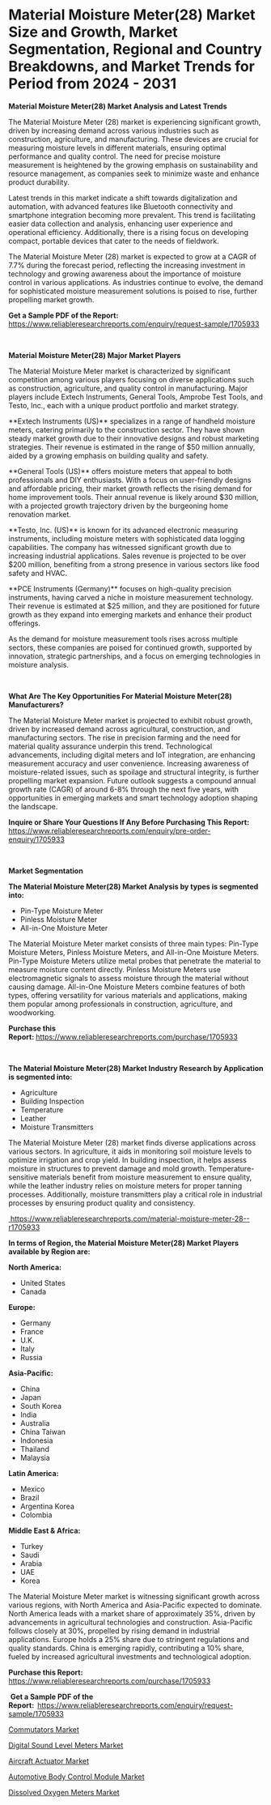<p><h1>Material Moisture Meter(28) Market Size and Growth, Market Segmentation, Regional and Country Breakdowns, and Market Trends for Period from 2024 -  2031</h1></p><p><strong>Material Moisture Meter(28) Market Analysis and Latest Trends</strong></p>
<p><p>The Material Moisture Meter (28) market is experiencing significant growth, driven by increasing demand across various industries such as construction, agriculture, and manufacturing. These devices are crucial for measuring moisture levels in different materials, ensuring optimal performance and quality control. The need for precise moisture measurement is heightened by the growing emphasis on sustainability and resource management, as companies seek to minimize waste and enhance product durability.</p><p>Latest trends in this market indicate a shift towards digitalization and automation, with advanced features like Bluetooth connectivity and smartphone integration becoming more prevalent. This trend is facilitating easier data collection and analysis, enhancing user experience and operational efficiency. Additionally, there is a rising focus on developing compact, portable devices that cater to the needs of fieldwork.</p><p>The Material Moisture Meter (28) market is expected to grow at a CAGR of 7.7% during the forecast period, reflecting the increasing investment in technology and growing awareness about the importance of moisture control in various applications. As industries continue to evolve, the demand for sophisticated moisture measurement solutions is poised to rise, further propelling market growth.</p></p>
<p><strong>Get a Sample PDF of the Report:&nbsp;</strong> <a href="https://www.reliableresearchreports.com/enquiry/request-sample/1705933?utm_campaign=13&utm_medium=2&utm_source=Github&utm_content=ia&utm_term=21102024&utm_id=material-moisture-meter28">https://www.reliableresearchreports.com/enquiry/request-sample/1705933</a></p>
<p>&nbsp;</p>
<p><strong>Material Moisture Meter(28) Major Market Players</strong></p>
<p><p>The Material Moisture Meter market is characterized by significant competition among various players focusing on diverse applications such as construction, agriculture, and quality control in manufacturing. Major players include Extech Instruments, General Tools, Amprobe Test Tools, and Testo, Inc., each with a unique product portfolio and market strategy.</p><p>**Extech Instruments (US)** specializes in a range of handheld moisture meters, catering primarily to the construction sector. They have shown steady market growth due to their innovative designs and robust marketing strategies. Their revenue is estimated in the range of $50 million annually, aided by a growing emphasis on building quality and safety.</p><p>**General Tools (US)** offers moisture meters that appeal to both professionals and DIY enthusiasts. With a focus on user-friendly designs and affordable pricing, their market growth reflects the rising demand for home improvement tools. Their annual revenue is likely around $30 million, with a projected growth trajectory driven by the burgeoning home renovation market.</p><p>**Testo, Inc. (US)** is known for its advanced electronic measuring instruments, including moisture meters with sophisticated data logging capabilities. The company has witnessed significant growth due to increasing industrial applications. Sales revenue is projected to be over $200 million, benefiting from a strong presence in various sectors like food safety and HVAC.</p><p>**PCE Instruments (Germany)** focuses on high-quality precision instruments, having carved a niche in moisture measurement technology. Their revenue is estimated at $25 million, and they are positioned for future growth as they expand into emerging markets and enhance their product offerings.</p><p>As the demand for moisture measurement tools rises across multiple sectors, these companies are poised for continued growth, supported by innovation, strategic partnerships, and a focus on emerging technologies in moisture analysis.</p></p>
<p>&nbsp;</p>
<p><strong>What Are The Key Opportunities For Material Moisture Meter(28) Manufacturers?</strong></p>
<p><p>The Material Moisture Meter market is projected to exhibit robust growth, driven by increased demand across agricultural, construction, and manufacturing sectors. The rise in precision farming and the need for material quality assurance underpin this trend. Technological advancements, including digital meters and IoT integration, are enhancing measurement accuracy and user convenience. Increasing awareness of moisture-related issues, such as spoilage and structural integrity, is further propelling market expansion. Future outlook suggests a compound annual growth rate (CAGR) of around 6-8% through the next five years, with opportunities in emerging markets and smart technology adoption shaping the landscape.</p></p>
<p><strong>Inquire or Share Your Questions If Any Before Purchasing This Report:</strong> <a href="https://www.reliableresearchreports.com/enquiry/pre-order-enquiry/1705933?utm_campaign=13&utm_medium=2&utm_source=Github&utm_content=ia&utm_term=21102024&utm_id=material-moisture-meter28">https://www.reliableresearchreports.com/enquiry/pre-order-enquiry/1705933</a></p>
<p>&nbsp;</p>
<p><strong>Market Segmentation</strong></p>
<p><strong>The Material Moisture Meter(28) Market Analysis by types is segmented into:</strong></p>
<p><ul><li>Pin-Type Moisture Meter</li><li>Pinless Moisture Meter</li><li>All-in-One Moisture Meter</li></ul></p>
<p><p>The Material Moisture Meter market consists of three main types: Pin-Type Moisture Meters, Pinless Moisture Meters, and All-in-One Moisture Meters. Pin-Type Moisture Meters utilize metal probes that penetrate the material to measure moisture content directly. Pinless Moisture Meters use electromagnetic signals to assess moisture through the material without causing damage. All-in-One Moisture Meters combine features of both types, offering versatility for various materials and applications, making them popular among professionals in construction, agriculture, and woodworking.</p></p>
<p><strong>Purchase this Report:&nbsp;</strong><a href="https://www.reliableresearchreports.com/purchase/1705933?utm_campaign=13&utm_medium=2&utm_source=Github&utm_content=ia&utm_term=21102024&utm_id=material-moisture-meter28">https://www.reliableresearchreports.com/purchase/1705933</a></p>
<p>&nbsp;</p>
<p><strong>The Material Moisture Meter(28) Market Industry Research by Application is segmented into:</strong></p>
<p><ul><li>Agriculture</li><li>Building Inspection</li><li>Temperature</li><li>Leather</li><li>Moisture Transmitters</li></ul></p>
<p><p>The Material Moisture Meter (28) market finds diverse applications across various sectors. In agriculture, it aids in monitoring soil moisture levels to optimize irrigation and crop yield. In building inspection, it helps assess moisture in structures to prevent damage and mold growth. Temperature-sensitive materials benefit from moisture measurement to ensure quality, while the leather industry relies on moisture meters for proper tanning processes. Additionally, moisture transmitters play a critical role in industrial processes by ensuring product quality and consistency.</p></p>
<p><a href="https://www.reliableresearchreports.com/material-moisture-meter-28--r1705933?utm_campaign=13&utm_medium=2&utm_source=Github&utm_content=ia&utm_term=21102024&utm_id=material-moisture-meter28">&nbsp;https://www.reliableresearchreports.com/material-moisture-meter-28--r1705933</a></p>
<p><strong>In terms of Region, the Material Moisture Meter(28) Market Players available by Region are:</strong></p>
<p>
    <p> <strong> North America: </strong>
        <ul>
            <li>United States</li>
            <li>Canada</li>
        </ul>
        </p> 
    <p> <strong> Europe: </strong>
        <ul>
            <li>Germany</li>
            <li>France</li>
            <li>U.K.</li>
            <li>Italy</li>
            <li>Russia</li>
        </ul>
        </p> 
    <p> <strong> Asia-Pacific: </strong>
        <ul>
            <li>China</li>
            <li>Japan</li>
            <li>South Korea</li>
            <li>India</li>
            <li>Australia</li>
            <li>China Taiwan</li>
            <li>Indonesia</li>
            <li>Thailand</li>
            <li>Malaysia</li>
        </ul>
        </p> 
    <p> <strong> Latin America: </strong>
        <ul>
            <li>Mexico</li>
            <li>Brazil</li>
            <li>Argentina Korea</li>
            <li>Colombia</li>
        </ul>
        </p> 
    <p> <strong> Middle East & Africa: </strong>
        <ul>
            <li>Turkey</li>
            <li>Saudi</li>
            <li>Arabia</li>
            <li>UAE</li>
            <li>Korea</li>
        </ul>
    </p>
    </p>
<p><p>The Material Moisture Meter market is witnessing significant growth across various regions, with North America and Asia-Pacific expected to dominate. North America leads with a market share of approximately 35%, driven by advancements in agricultural technologies and construction. Asia-Pacific follows closely at 30%, propelled by rising demand in industrial applications. Europe holds a 25% share due to stringent regulations and quality standards. China is emerging rapidly, contributing a 10% share, fueled by increased agricultural investments and technological adoption.</p></p>
<p><strong>Purchase this Report: </strong><a href="https://www.reliableresearchreports.com/purchase/1705933?utm_campaign=13&utm_medium=2&utm_source=Github&utm_content=ia&utm_term=21102024&utm_id=material-moisture-meter28">https://www.reliableresearchreports.com/purchase/1705933</a></p>
<p>&nbsp;<strong>Get a Sample PDF of the Report:&nbsp;&nbsp;</strong><a href="https://www.reliableresearchreports.com/enquiry/request-sample/1705933?utm_campaign=13&utm_medium=2&utm_source=Github&utm_content=ia&utm_term=21102024&utm_id=material-moisture-meter28">https://www.reliableresearchreports.com/enquiry/request-sample/1705933</a></p>
<p><strong></strong></p>
<p><p><a href="https://issuu.com/reportprime-2/docs/commutators-market-size-2030.pptx_1e4233cc10fc5d?utm_campaign=13&utm_medium=2&utm_source=Github&utm_content=ia&utm_term=21102024&utm_id=material-moisture-meter28">Commutators Market</a></p><p><a href="https://github.com/shauntarfpso/Market-Research-Report-List-1/blob/main/digital-sound-level-meters-market.md?utm_campaign=13&utm_medium=2&utm_source=Github&utm_content=ia&utm_term=21102024&utm_id=material-moisture-meter28">Digital Sound Level Meters Market</a></p><p><a href="https://www.linkedin.com/pulse/influencing-factors-aircraft-actuator-market-insights-growth-zgh8f?utm_campaign=13&utm_medium=2&utm_source=Github&utm_content=ia&utm_term=21102024&utm_id=material-moisture-meter28">Aircraft Actuator Market</a></p><p><a href="https://www.linkedin.com/pulse/automotive-body-control-module-market-outlook-complete-wjqjf?utm_campaign=13&utm_medium=2&utm_source=Github&utm_content=ia&utm_term=21102024&utm_id=material-moisture-meter28">Automotive Body Control Module Market</a></p><p><a href="https://github.com/keitelmoprotinu/Market-Research-Report-List-1/blob/main/dissolved-oxygen-meters-market.md?utm_campaign=13&utm_medium=2&utm_source=Github&utm_content=ia&utm_term=21102024&utm_id=material-moisture-meter28">Dissolved Oxygen Meters Market</a></p></p>